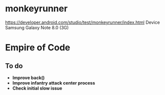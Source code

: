 # monkeyrunner

https://developer.android.com/studio/test/monkeyrunner/index.html
Device Samsung Galaxy Note 8.0 (3G) 

# Empire of Code
## To do
- **Improve back()**
- **Improve infantry attack center process**
- **Check initial slow issue**
